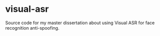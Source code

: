 # visual-asr
Source code for my master dissertation about using Visual ASR for face recognition anti-spoofing.
